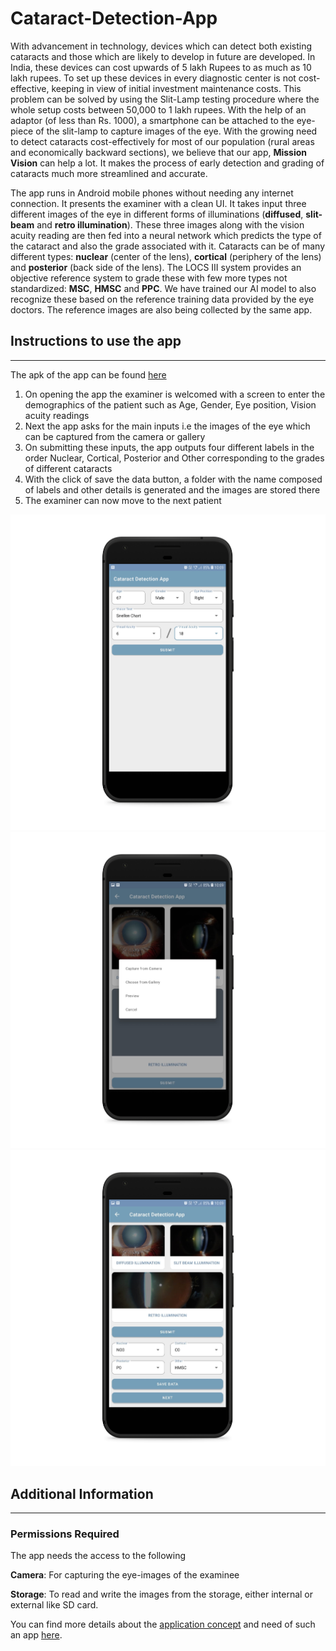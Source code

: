 # Cataract-Detection-App

With advancement in technology, devices which can detect both existing cataracts and those which are likely to develop in future are developed. 
In India, these devices can cost upwards of 5 lakh Rupees to as much as 10 lakh rupees. 
To set up these devices in every diagnostic center is not cost-effective, keeping in view of initial investment maintenance costs. 
This problem can be solved by using the Slit-Lamp testing procedure where the whole setup costs between 50,000 to 1 lakh rupees. 
With the help of an adaptor (of less than Rs. 1000), a smartphone can be attached to the eye-piece of the slit-lamp to capture images of the eye. 
With the growing need to detect cataracts cost-effectively for most of our population (rural areas and economically backward sections), we believe that our app, **Mission Vision** can help a lot. 
It makes the process of early detection and grading of cataracts much more streamlined and accurate.

The app runs in Android mobile phones without needing any internet connection. It presents the examiner with a clean UI. It takes input three different images of the eye in different forms of illuminations (**diffused**, **slit-beam** and **retro illumination**). These three images along with the vision acuity reading are then fed into a neural network which predicts the type of the cataract and also the grade associated with it. Cataracts can be of many different types: **nuclear** (center of the lens), **cortical** (periphery of the lens) and **posterior** (back side of the lens). The LOCS III system provides an objective reference system to grade these with few more types not standardized: **MSC**, **HMSC** and **PPC**. We have trained our AI model to also recognize these based on the reference training data provided by the eye doctors. The reference images are also being collected by the same app.

## Instructions to use the app
****
The apk of the app can be found [here](https://drive.google.com/file/d/1eQGgBUCcB15kUgNfLG8fHAbv6IEEGbtj/view?usp=sharing)
1. On opening the app the examiner is welcomed with a screen to enter the demographics of the patient such as Age, Gender, Eye position, Vision acuity readings
2. Next the app asks for the main inputs i.e the images of the eye which can be captured from the camera or gallery
3. On submitting these inputs, the app outputs four different labels in the order Nuclear, Cortical, Posterior and Other corresponding to the grades of different cataracts
4. With the click of save the data button, a folder with the name composed of labels and other details is generated and the images are stored there
5. The examiner can now move to the next patient

![Demographics Screen](img-1.png "Demographics Screen") ![Dialog for image picking](img-2.png "Dialog for image picking") ![Inference Screen](img-3.png "Inference Screen")


## Additional Information
****
### Permissions Required
The app needs the access to the following

**Camera**: For capturing the eye-images of the examinee

**Storage**: To read and write the images from the storage, either internal or external like SD card.

You can find more details about the [application concept](https://docs.google.com/document/d/1kRbsgFSeXnilSGo2mpy9eqYc-9lUmi6XoHe7FusfGDE/edit?usp=sharing) and need of such an app [here](https://docs.google.com/document/d/1ji1M3Lf9x_caIgEjh_BRXn4D8OkeU1IIIL9fiGIubZo/edit?usp=sharing).